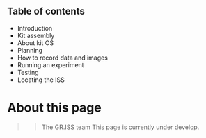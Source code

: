 ## Table of contents


- Introduction 
- Kit assembly 
- About kit OS
- Planning 
- How to record data and images
- Running an experiment 
- Testing 
- Locating the ISS


# About this page
>> The GR.ISS team
> This page is currently under develop.
